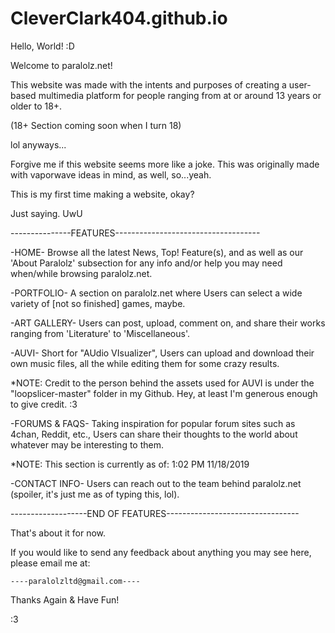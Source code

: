 # CleverClark404.github.io

Hello, World! :D

Welcome to paralolz.net!

This website was made with the intents and purposes
of creating a user-based multimedia platform for people
ranging from at or around 13 years or older to 18+.

(18+ Section coming soon when I turn 18)

lol anyways...

Forgive me if this website seems more like a joke.
This was originally made with vaporwave ideas in
mind, as well, so...yeah.

This is my first time making a website, okay?

Just saying. UwU

---------------FEATURES------------------------------------

-HOME-
    Browse all the latest News, Top! Feature(s), and as
well as our 'About Paralolz' subsection for any info and/or
help you may need when/while browsing paralolz.net.


-PORTFOLIO-
    A section on paralolz.net where Users
can select a wide variety of [not so finished] games, maybe.


-ART GALLERY-
    Users can post, upload, comment on, and
share their works ranging from 'Literature' to 'Miscellaneous'.


-AUVI-
    Short for "AUdio VIsualizer", Users can upload and
download their own music files, all the while editing them for
some crazy results. 

*NOTE: Credit to the person behind the assets used for AUVI is under
the "loopslicer-master" folder in my Github. Hey, at least I'm
generous enough to give credit. :3


-FORUMS & FAQS-
Taking inspiration for popular forum sites such as 4chan, Reddit,
etc., Users can share their thoughts to the world about whatever
may be interesting to them.

*NOTE: This section is currently <UNDER CONSTRUCTION> as of:
    1:02 PM 11/18/2019


-CONTACT INFO-
Users can reach out to the team behind paralolz.net (spoiler, it's
just me as of typing this, lol).

-------------------END OF FEATURES---------------------------------

That's about it for now.

If you would like to send any feedback about anything you may see
here, please email me at:


    ----paralolzltd@gmail.com----
    
   
Thanks Again & Have Fun!

:3
    